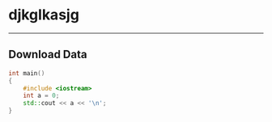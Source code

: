 # djkglkasjg
---

## Download Data

```cpp
int main()
{
	#include <iostream>
	int a = 0;
	std::cout << a << '\n';
}
```